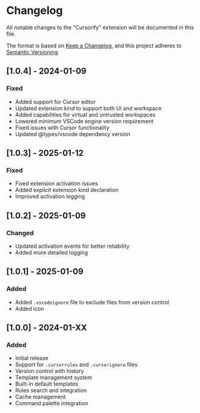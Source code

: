 # Changelog

All notable changes to the "Cursorify" extension will be documented in this file.

The format is based on [Keep a Changelog](https://keepachangelog.com/en/1.0.0/),
and this project adheres to [Semantic Versioning](https://semver.org/spec/v2.0.0.html).

## [1.0.4] - 2024-01-09

### Fixed

- Added support for Cursor editor
- Updated extension kind to support both UI and workspace
- Added capabilities for virtual and untrusted workspaces
- Lowered minimum VSCode engine version requirement
- Fixed issues with Cursor functionality
- Updated @types/vscode dependency version

## [1.0.3] - 2025-01-12

### Fixed

- Fixed extension activation issues
- Added explicit extension kind declaration
- Improved activation logging

## [1.0.2] - 2025-01-09

### Changed

- Updated activation events for better reliability
- Added more detailed logging

## [1.0.1] - 2025-01-09

### Added

- Added `.vscodeignore` file to exclude files from version control
- Added icon

## [1.0.0] - 2024-01-XX

### Added

- Initial release
- Support for `.cursorrules` and `.cursorignore` files
- Version control with history
- Template management system
- Built-in default templates
- Rules search and integration
- Cache management
- Command palette integration
